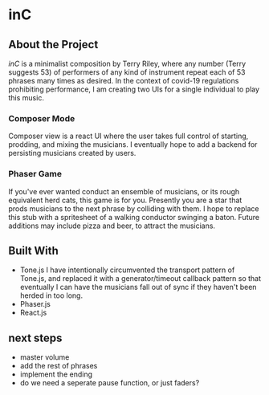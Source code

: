 # inC 

## About the Project
*inC* is a minimalist composition by Terry Riley, where any number (Terry suggests 53) of performers of any kind of instrument repeat each of 53 phrases many times as desired. In the context of covid-19 regulations prohibiting performance, I am creating two UIs for a single individual to play this music.

### Composer Mode
Composer view is a react UI where the user takes full control of starting, prodding, and mixing the musicians. I eventually hope to add a backend for persisting musicians created by users.

### Phaser Game
If you've ever wanted conduct an ensemble of musicians, or its rough equivalent herd cats, this game is for you. Presently you are a star that prods musicians to the next phrase by colliding with them. I hope to replace this stub with a spritesheet of a walking conductor swinging a baton. Future additions may include pizza and beer, to attract the musicians.

## Built With
* Tone.js
I have intentionally circumvented the transport pattern of Tone.js, and replaced it with a generator/timeout callback pattern so that eventually I can have the musicians fall out of sync if they haven't been herded in too long. 
* Phaser.js
* React.js
## next steps
* master volume
* add the rest of phrases
* implement the ending
* do we need a seperate pause function, or just faders?